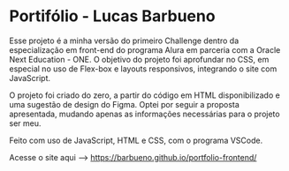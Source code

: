 # Portifólio - Lucas Barbueno



Esse projeto é a minha versão do primeiro Challenge dentro da especialização em front-end do programa Alura em parceria com a Oracle Next Education - ONE. O objetivo do projeto foi aprofundar no CSS, em especial no uso de Flex-box e layouts responsivos, integrando o site com JavaScript. 

O projeto foi criado do zero, a partir do código em HTML disponibilizado e uma sugestão de design do Figma. Optei por seguir a proposta apresentada, mudando apenas as informações necessárias para o projeto ser meu.

Feito com uso de JavaScript, HTML e CSS, com o programa VSCode.

Acesse o site aqui --> https://barbueno.github.io/portfolio-frontend/

